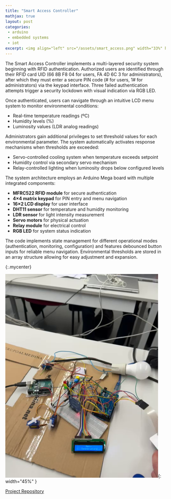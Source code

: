 ```yaml
---
title: "Smart Access Controller"
mathjax: true
layout: post
categories:
 - arduino
 - embedded systems
 - iot
excerpt: <img align="left" src="/assets/smart_access.png" width="33%" height="33%"><p align="justify">T<p align="justify">The Smart Access Controller is an integrated Arduino-based system that combines RFID authentication, keypad input, and environmental monitoring to create a versatile access control and automation solution. Using an MFRC522 RFID reader, 4x4 keypad, and DHT11 sensor, the system grants tiered access to users and administrators while monitoring and adjusting temperature, humidity, and luminosity conditions in real-time. The system features servo motors for physical actuation and relay control for lighting, making it ideal for smart home, laboratory, or restricted access environments.</p>
---
```


The Smart Access Controller implements a multi-layered security system beginning with RFID authentication. Authorized users are identified through their RFID card UID (66 8B F8 04 for users, FA 4D 6C 3 for administrators), after which they must enter a secure PIN code (# for users, 1# for administrators) via the keypad interface. Three failed authentication attempts trigger a security lockdown with visual indication via RGB LED.

Once authenticated, users can navigate through an intuitive LCD menu system to monitor environmental conditions:
- Real-time temperature readings (ºC)
- Humidity levels (%)
- Luminosity values (LDR analog readings)

Administrators gain additional privileges to set threshold values for each environmental parameter. The system automatically activates response mechanisms when thresholds are exceeded:
- Servo-controlled cooling system when temperature exceeds setpoint
- Humidity control via secondary servo mechanism
- Relay-controlled lighting when luminosity drops below configured levels

The system architecture employs an Arduino Mega board with multiple integrated components:
- **MFRC522 RFID module** for secure authentication
- **4×4 matrix keypad** for PIN entry and menu navigation
- **16×2 LCD display** for user interface
- **DHT11 sensor** for temperature and humidity monitoring
- **LDR sensor** for light intensity measurement
- **Servo motors** for physical actuation
- **Relay module** for electrical control
- **RGB LED** for system status indication

The code implements state management for different operational modes (authentication, monitoring, configuration) and features debounced button inputs for reliable menu navigation. Environmental thresholds are stored in an array structure allowing for easy adjustment and expansion.

{:.mycenter}

![Smart Access Controller Diagram](/assets/smart_access.png){: width="45%" }

<style>
.mycenter {
    text-align:center;
}  

This project demonstrates how to create a comprehensive embedded system that combines security, environmental monitoring, and automation in a single package. The modular design allows for additional sensors and actuators to be integrated, making it an excellent foundation for more complex home or industrial automation systems.
</style>

[Project Repository][GitHubLink]

[GitHubLink]: https://github.com/yourusername/SmartAccessController
